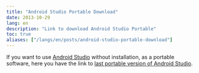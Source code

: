 ```yaml
---
title: "Android Studio Portable Download"
date: 2013-10-29
lang: en
description: "Link to download Android Studio Portable"
toc: true
aliases: ["/langs/en/posts/android-studio-portable-download"]
---
```


If you want to use [Android Studio](https://developer.android.com/studio) without installation, as a portable software, here you have the link to [last portable version of Android Studio](https://developer.android.com/studio/preview/).
